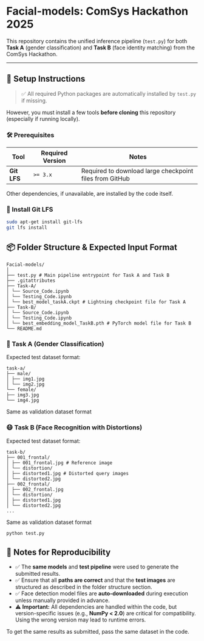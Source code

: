 # Facial-models: ComSys Hackathon 2025

This repository contains the unified inference pipeline (`test.py`) for both **Task A** (gender classification) and **Task B** (face identity matching) from the ComSys Hackathon.

---

## 🔧 Setup Instructions

> ✅ All required Python packages are automatically installed by `test.py` if missing.

However, you must install a few tools **before cloning** this repository (especially if running locally).

### 🛠️ Prerequisites

| Tool                | Required Version    | Notes                                                                 |
|---------------------|---------------------|-----------------------------------------------------------------------|
| **Git LFS**         | `>= 3.x`            | Required to download large checkpoint files from GitHub              |

Other dependencies, if unavailable, are installed by the code itself.

### 🧱 Install Git LFS

```bash
sudo apt-get install git-lfs
git lfs install
```
## 📦 Folder Structure & Expected Input Format
```
Facial-models/
│
├── test.py # Main pipeline entrypoint for Task A and Task B
├── .gitattributes
├── Task-A/
│ └── Source_Code.ipynb
│ └── Testing_Code.ipynb
│ └── best_model_taskA.ckpt # Lightning checkpoint file for Task A
├── Task-B/
│ └── Source_Code.ipynb
│ └── Testing_Code.ipynb
│ └── best_embedding_model_TaskB.pth # PyTorch model file for Task B
└── README.md
```

### 👤 Task A (Gender Classification)

Expected test dataset format:
```
task-a/
├── male/
│ ├── img1.jpg
│ └── img2.jpg
└── female/
├── img3.jpg
└── img4.jpg
```

Same as validation dataset format


### 😷 Task B (Face Recognition with Distortions)

Expected test dataset format:

```
task-b/
├── 001_frontal/
│ ├── 001_frontal.jpg # Reference image
│ └── distortion/
│ ├── distorted1.jpg # Distorted query images
│ └── distorted2.jpg
├── 002_frontal/
│ ├── 002_frontal.jpg
│ └── distortion/
│ ├── distorted1.jpg
│ └── distorted2.jpg
...
```

Same as validation dataset format

```bash
python test.py
```
## 📝 Notes for Reproducibility

- ✅ The **same models** and **test pipeline** were used to generate the submitted results.  
- ✅ Ensure that all **paths are correct** and that the **test images** are structured as described in the folder structure section.  
- ✅ Face detection model files are **auto-downloaded** during execution unless manually provided in advance.  
- ⚠️ **Important:** All dependencies are handled within the code, but version-specific issues (e.g., **NumPy < 2.0**) are critical for compatibility. Using the wrong version may lead to runtime errors.  

To get the same results as submitted, pass the same dataset in the code.
